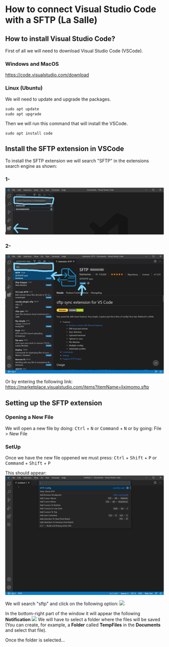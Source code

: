 # How to connect Visual Studio Code with a SFTP (La Salle)



## How to install Visual Studio Code?
First of all we will need to download Visual Studio Code (VSCode).
### Windows and MacOS
<https://code.visualstudio.com/download>

### Linux (Ubuntu)
We will need to update and upgrade the packages.
```
sudo apt update
sudo apt upgrade
```
Then we will run this command that will install the VSCode.
```
sudo apt install code
```

## Install the SFTP extension in VSCode
To install the SFTP extension we will search "SFTP" in the extensions search engine as shown:
### 1-
![](1st_Step.jpg)

### 2- 
![](2nd_Step.jpg) 

Or by entering the following link:
<https://marketplace.visualstudio.com/items?itemName=liximomo.sftp>

## Setting up the SFTP extension

### Opening a New File
We will open a new file by doing:
<kbd>Ctrl</kbd> + <kbd>N</kbd>
or
<kbd>Command</kbd> + <kbd>N</kbd>
or by going:
File > New File

### SetUp
Once we have the new file oppened we must press:
<kbd>Ctrl</kbd> + <kbd>Shift</kbd> + <kbd>P</kbd>
or
<kbd>Command</kbd> + <kbd>Shift</kbd> + <kbd>P</kbd>

This should appear:
![](3rd_Step.png) 

We will search "sftp" and click on the following option:
![](4rd_Step.png) 

In the bottom-right part of the window it will appear the following **Notification**
![](5rd_Step.png) 
We will have to select a folder where the files will be saved (You can create, for example, a **Folder** called **TempFiles** in the **Documents**  and select that file).

Once the folder is selected...






